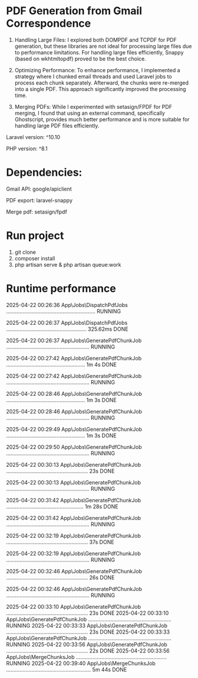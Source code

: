 # PDF Generation from Gmail Correspondence

1. Handling Large Files: I explored both DOMPDF and TCPDF for PDF generation, but these libraries are not ideal for processing large files due to performance limitations. For handling large files efficiently, Snappy (based on wkhtmltopdf) proved to be the best choice.

2. Optimizing Performance: To enhance performance, I implemented a strategy where I chunked email threads and used Laravel jobs to process each chunk separately. Afterward, the chunks were re-merged into a single PDF. This approach significantly improved the processing time.

3. Merging PDFs: While I experimented with setasign/FPDF for PDF merging, I found that using an external command, specifically Ghostscript, provides much better performance and is more suitable for handling large PDF files efficiently.


Laravel version: ^10.10

PHP version: ^8.1


# Dependencies:

Gmail API: google/apiclient

PDF export: laravel-snappy

Merge pdf: setasign/fpdf

# Run project
1. git clone
2. composer install
4. php artisan serve & php artisan queue:work

# Runtime performance
  2025-04-22 00:26:36 App\Jobs\DispatchPdfJobs ............................................................ RUNNING
  
  2025-04-22 00:26:37 App\Jobs\DispatchPdfJobs ...................................................... 325.62ms DONE
  
  2025-04-22 00:26:37 App\Jobs\GeneratePdfChunkJob ........................................................ RUNNING
  
  2025-04-22 00:27:42 App\Jobs\GeneratePdfChunkJob ..................................................... 1m 4s DONE

  2025-04-22 00:27:42 App\Jobs\GeneratePdfChunkJob ........................................................ RUNNING
  
  2025-04-22 00:28:46 App\Jobs\GeneratePdfChunkJob ..................................................... 1m 3s DONE
  
  2025-04-22 00:28:46 App\Jobs\GeneratePdfChunkJob ........................................................ RUNNING
  
  2025-04-22 00:29:49 App\Jobs\GeneratePdfChunkJob ..................................................... 1m 3s DONE
  
  2025-04-22 00:29:50 App\Jobs\GeneratePdfChunkJob ........................................................ RUNNING
  
  2025-04-22 00:30:13 App\Jobs\GeneratePdfChunkJob ....................................................... 23s DONE
  
  2025-04-22 00:30:13 App\Jobs\GeneratePdfChunkJob ........................................................ RUNNING
  
  2025-04-22 00:31:42 App\Jobs\GeneratePdfChunkJob .................................................... 1m 28s DONE
  
  2025-04-22 00:31:42 App\Jobs\GeneratePdfChunkJob ........................................................ RUNNING
  
  2025-04-22 00:32:19 App\Jobs\GeneratePdfChunkJob ....................................................... 37s DONE
  
  2025-04-22 00:32:19 App\Jobs\GeneratePdfChunkJob ........................................................ RUNNING
  
  2025-04-22 00:32:46 App\Jobs\GeneratePdfChunkJob ....................................................... 26s DONE
  
  2025-04-22 00:32:46 App\Jobs\GeneratePdfChunkJob ........................................................ RUNNING
  
  2025-04-22 00:33:10 App\Jobs\GeneratePdfChunkJob ....................................................... 23s DONE
  2025-04-22 00:33:10 App\Jobs\GeneratePdfChunkJob ........................................................ RUNNING
  2025-04-22 00:33:33 App\Jobs\GeneratePdfChunkJob ....................................................... 23s DONE
  2025-04-22 00:33:33 App\Jobs\GeneratePdfChunkJob ........................................................ RUNNING
  2025-04-22 00:33:56 App\Jobs\GeneratePdfChunkJob ....................................................... 22s DONE
  2025-04-22 00:33:56 App\Jobs\MergeChunksJob ............................................................. RUNNING
  2025-04-22 00:39:40 App\Jobs\MergeChunksJob ......................................................... 5m 44s DONE
